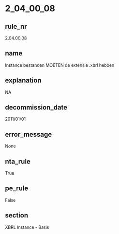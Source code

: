 # 2_04_00_08

## rule_nr
2.04.00.08

## name
Instance bestanden MOETEN de extensie .xbrl hebben

## explanation
NA

## decommission_date
2011/01/01

## error_message
None

## nta_rule
True

## pe_rule
False

## section
XBRL Instance - Basis

